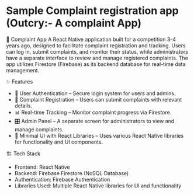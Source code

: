 # Sample Complaint registration app (Outcry:- A complaint App)

📢 Complaint App
A React Native application built for a competition 3-4 years ago, designed to facilitate complaint registration and tracking. 
Users can log in, submit complaints, and monitor their status, while administrators have a separate interface to review and manage registered complaints. The app utilizes Firestore (Firebase) as its backend database for real-time data management.


✨ Features
 * 🔐 User Authentication – Secure login system for users and admins.
 * 📝 Complaint Registration – Users can submit complaints with relevant details.
 * 📊 Real-time Tracking – Monitor complaint progress via Firestore.
 * 🎛 Admin Panel – A separate screen for administrators to view and manage complaints.
 * 📱 Minimal UI with React Libraries – Uses various React Native libraries for functionality and UI components.


🏗 Tech Stack
 * Frontend: React Native
 * Backend: Firebase Firestore (NoSQL Database)
 * Authentication: Firebase Authentication
 * Libraries Used: Multiple React Native libraries for UI and functionality


